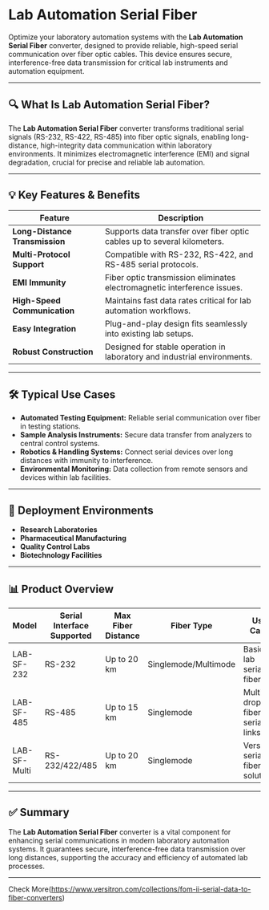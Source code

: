 # Lab Automation Serial Fiber

Optimize your laboratory automation systems with the **Lab Automation Serial Fiber** converter, designed to provide reliable, high-speed serial communication over fiber optic cables. This device ensures secure, interference-free data transmission for critical lab instruments and automation equipment.

---

## 🔍 What Is Lab Automation Serial Fiber?

The **Lab Automation Serial Fiber** converter transforms traditional serial signals (RS-232, RS-422, RS-485) into fiber optic signals, enabling long-distance, high-integrity data communication within laboratory environments. It minimizes electromagnetic interference (EMI) and signal degradation, crucial for precise and reliable lab automation.

---

## 💡 Key Features & Benefits

| Feature                          | Description                                                          |
|---------------------------------|----------------------------------------------------------------------|
| **Long-Distance Transmission**   | Supports data transfer over fiber optic cables up to several kilometers. |
| **Multi-Protocol Support**       | Compatible with RS-232, RS-422, and RS-485 serial protocols.           |
| **EMI Immunity**                 | Fiber optic transmission eliminates electromagnetic interference issues. |
| **High-Speed Communication**     | Maintains fast data rates critical for lab automation workflows.       |
| **Easy Integration**             | Plug-and-play design fits seamlessly into existing lab setups.         |
| **Robust Construction**          | Designed for stable operation in laboratory and industrial environments.|

---

## 🛠️ Typical Use Cases

- **Automated Testing Equipment:** Reliable serial communication over fiber in testing stations.  
- **Sample Analysis Instruments:** Secure data transfer from analyzers to central control systems.  
- **Robotics & Handling Systems:** Connect serial devices over long distances with immunity to interference.  
- **Environmental Monitoring:** Data collection from remote sensors and devices within lab facilities.

---

## 🛒 Deployment Environments

- **Research Laboratories**  
- **Pharmaceutical Manufacturing**  
- **Quality Control Labs**  
- **Biotechnology Facilities**

---

## 📊 Product Overview

| Model               | Serial Interface Supported | Max Fiber Distance | Fiber Type        | Use Case                      |
|---------------------|----------------------------|--------------------|-------------------|------------------------------|
| LAB-SF-232          | RS-232                     | Up to 20 km        | Singlemode/Multimode | Basic lab serial fiber link   |
| LAB-SF-485          | RS-485                     | Up to 15 km        | Singlemode         | Multi-drop fiber serial links |
| LAB-SF-Multi        | RS-232/422/485             | Up to 20 km        | Singlemode         | Versatile serial fiber solution|

---

## ✅ Summary

The **Lab Automation Serial Fiber** converter is a vital component for enhancing serial communications in modern laboratory automation systems. It guarantees secure, interference-free data transmission over long distances, supporting the accuracy and efficiency of automated lab processes.

---

Check More(https://www.versitron.com/collections/fom-ii-serial-data-to-fiber-converters)
